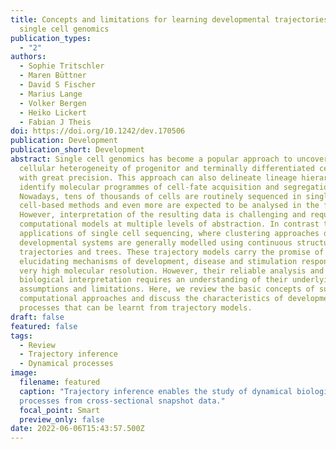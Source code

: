 ```yaml
---
title: Concepts and limitations for learning developmental trajectories from
  single cell genomics
publication_types:
  - "2"
authors:
  - Sophie Tritschler
  - Maren Büttner
  - David S Fischer
  - Marius Lange
  - Volker Bergen
  - Heiko Lickert
  - Fabian J Theis
doi: https://doi.org/10.1242/dev.170506
publication: Development
publication_short: Development
abstract: Single cell genomics has become a popular approach to uncover the
  cellular heterogeneity of progenitor and terminally differentiated cell types
  with great precision. This approach can also delineate lineage hierarchies and
  identify molecular programmes of cell-fate acquisition and segregation.
  Nowadays, tens of thousands of cells are routinely sequenced in single
  cell-based methods and even more are expected to be analysed in the future.
  However, interpretation of the resulting data is challenging and requires
  computational models at multiple levels of abstraction. In contrast to other
  applications of single cell sequencing, where clustering approaches dominate,
  developmental systems are generally modelled using continuous structures,
  trajectories and trees. These trajectory models carry the promise of
  elucidating mechanisms of development, disease and stimulation response at
  very high molecular resolution. However, their reliable analysis and
  biological interpretation requires an understanding of their underlying
  assumptions and limitations. Here, we review the basic concepts of such
  computational approaches and discuss the characteristics of developmental
  processes that can be learnt from trajectory models.
draft: false
featured: false
tags:
  - Review
  - Trajectory inference
  - Dynamical processes
image:
  filename: featured
  caption: "Trajectory inference enables the study of dynamical biological
  processes from cross-sectional snapshot data."
  focal_point: Smart
  preview_only: false
date: 2022-06-06T15:43:57.500Z
---
```

